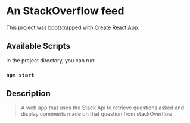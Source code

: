 # An StackOverflow feed

This project was bootstrapped with [Create React App](https://github.com/facebook/create-react-app).

## Available Scripts

In the project directory, you can run:

### `npm start`

## Description

> A web app that uses the Stack Api to retrieve questions asked and display comments made on that question from stackOverflow
